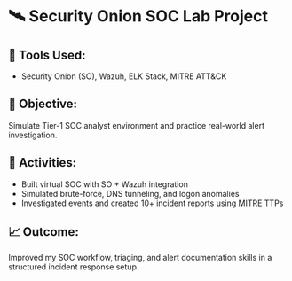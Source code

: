 # 🛰️ Security Onion SOC Lab Project

## 🧩 Tools Used:
- Security Onion (SO), Wazuh, ELK Stack, MITRE ATT&CK

## 🎯 Objective:
Simulate Tier-1 SOC analyst environment and practice real-world alert investigation.

## 🧪 Activities:
- Built virtual SOC with SO + Wazuh integration
- Simulated brute-force, DNS tunneling, and logon anomalies
- Investigated events and created 10+ incident reports using MITRE TTPs

## 📈 Outcome:
Improved my SOC workflow, triaging, and alert documentation skills in a structured incident response setup.
